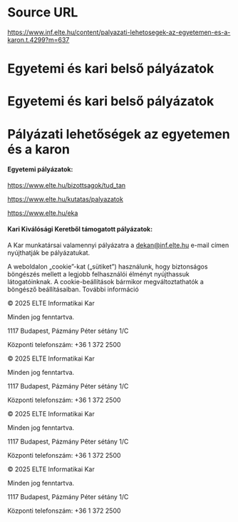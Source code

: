 # Source URL
https://www.inf.elte.hu/content/palyazati-lehetosegek-az-egyetemen-es-a-karon.t.4299?m=637

# Egyetemi és kari belső pályázatok
# Egyetemi és kari belső pályázatok
# Pályázati lehetőségek az egyetemen és a karon
#### Egyetemi pályázatok:
https://www.elte.hu/bizottsagok/tud_tan

https://www.elte.hu/kutatas/palyazatok

https://www.elte.hu/eka

#### Kari Kiválósági Keretből támogatott pályázatok:
A Kar munkatársai valamennyi pályázatra a dekan@inf.elte.hu e-mail címen nyújthatják be pályázatukat.

A weboldalon „cookie”-kat („sütiket”) használunk, hogy biztonságos böngészés mellett a legjobb felhasználói élményt nyújthassuk látogatóinknak. A cookie-beállítások bármikor megváltoztathatók a böngésző beállításaiban. További információ

© 2025 ELTE Informatikai Kar

Minden jog fenntartva.

1117 Budapest, Pázmány Péter sétány 1/C

Központi telefonszám: +36 1 372 2500

© 2025 ELTE Informatikai Kar

Minden jog fenntartva.

1117 Budapest, Pázmány Péter sétány 1/C

Központi telefonszám: +36 1 372 2500

© 2025 ELTE Informatikai Kar

Minden jog fenntartva.

1117 Budapest, Pázmány Péter sétány 1/C

Központi telefonszám: +36 1 372 2500

© 2025 ELTE Informatikai Kar

Minden jog fenntartva.

1117 Budapest, Pázmány Péter sétány 1/C

Központi telefonszám: +36 1 372 2500